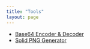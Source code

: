 ```yaml
---
title: "Tools"
layout: page
---
```


- [Base64 Encoder & Decoder](/tools/base64)
- [Solid PNG Generator](/tools/png-generator)